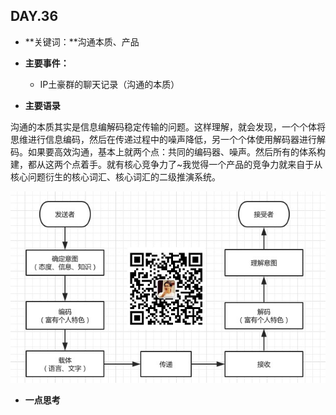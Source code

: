 ## DAY.36
+ **关键词：**沟通本质、产品
+ **主要事件：**
    + IP土豪群的聊天记录（沟通的本质）


+ **主要语录**

沟通的本质其实是信息编解码稳定传输的问题。这样理解，就会发现，一个个体将思维进行信息编码，然后在传递过程中的噪声降低，另一个个体使用解码器进行解码。如果要高效沟通，基本上就两个点：共同的编码器、噪声。然后所有的体系构建，都从这两个点着手。就有核心竞争力了~我觉得一个产品的竞争力就来自于从核心问题衍生的核心词汇、核心词汇的二级推演系统。


![](./_image/f9cc144bc9b4d2d767a54ea9398cbdc.jpg)


+ **一点思考**